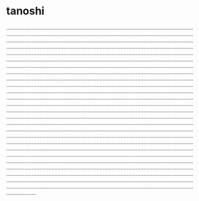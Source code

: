 # tanoshi
............................................................................................................................................................................................................................................................................................................................................................................................................................................................................................................................................................................................................................................................................................................................................................................................................................................................................................................................................................................................................................................................................................................................................................................................................................................................................................................................................................................................................................................................................................................................................................................................................................................................................................................................................................................................................................................................................................................................................................................................................................................................................................................................................................................................................................................................................................................................................................................................................................................................................................................................................................................................................................................................................................................................................................................................................................................................................................................................................................................................................................................................................................................................................................................................................................................................................................................................................................................